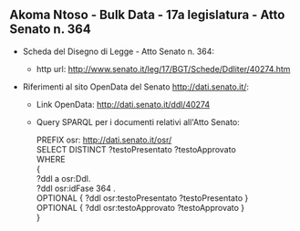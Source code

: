 ## Akoma Ntoso - Bulk Data - 17a legislatura - Atto Senato n. 364 ##

* Scheda del Disegno di Legge - Atto Senato n. 364:
	* http url: http://www.senato.it/leg/17/BGT/Schede/Ddliter/40274.htm

* Riferimenti al sito OpenData del Senato http://dati.senato.it/:
	* Link OpenData: http://dati.senato.it/ddl/40274
	* Query SPARQL per i documenti relativi all'Atto Senato:

        PREFIX osr: <http://dati.senato.it/osr/>  
		SELECT DISTINCT ?testoPresentato ?testoApprovato  
		WHERE  
		{  
		    ?ddl a osr:Ddl.  
		    ?ddl osr:idFase 364 .  
		    OPTIONAL { ?ddl osr:testoPresentato ?testoPresentato }  
		    OPTIONAL { ?ddl osr:testoApprovato ?testoApprovato }  
		}
		